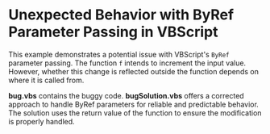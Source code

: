# Unexpected Behavior with ByRef Parameter Passing in VBScript

This example demonstrates a potential issue with VBScript's `ByRef` parameter passing. The function `f` intends to increment the input value.  However, whether this change is reflected outside the function depends on where it is called from. 

**bug.vbs** contains the buggy code. 
**bugSolution.vbs** offers a corrected approach to handle ByRef parameters for reliable and predictable behavior.  The solution uses the return value of the function to ensure the modification is properly handled.
